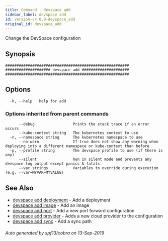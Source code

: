 ```yaml
---
title: Command - devspace add
sidebar_label: devspace add
id: version-v4.0.0-devspace_add
original_id: devspace_add
---
```



Change the DevSpace configuration

## Synopsis


```
#######################################################
#################### devspace add #####################
#######################################################
```
## Options

```
  -h, --help   help for add
```

### Options inherited from parent commands

```
      --debug                 Prints the stack trace if an error occurs
      --kube-context string   The kubernetes context to use
  -n, --namespace string      The kubernetes namespace to use
      --no-warn               If true does not show any warning when deploying into a different namespace or kube-context than before
  -p, --profile string        The devspace profile to use (if there is any)
      --silent                Run in silent mode and prevents any devspace log output except panics & fatals
      --var strings           Variables to override during execution (e.g. --var=MYVAR=MYVALUE)
```

## See Also
* [devspace add deployment](../../cli/commands/devspace_add_deployment)	 - Add a deployment
* [devspace add image](../../cli/commands/devspace_add_image)	 - Add an image
* [devspace add port](../../cli/commands/devspace_add_port)	 - Add a new port forward configuration
* [devspace add provider](../../cli/commands/devspace_add_provider)	 - Adds a new cloud provider to the configuration
* [devspace add sync](../../cli/commands/devspace_add_sync)	 - Add a sync path

###### Auto generated by spf13/cobra on 13-Sep-2019
